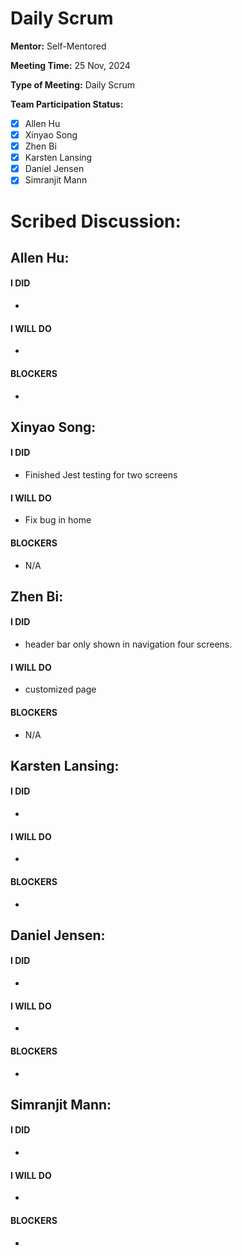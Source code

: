 # Daily Scrum

**Mentor:** Self-Mentored

**Meeting Time:** 25 Nov, 2024

**Type of Meeting:** Daily Scrum

**Team Participation Status:** 
- [x] Allen Hu 
- [x] Xinyao Song 
- [x] Zhen Bi 
- [x] Karsten Lansing 
- [x] Daniel Jensen 
- [x] Simranjit Mann 

# **Scribed Discussion:**

## **Allen Hu:**  
#### **I DID**  
- 

#### **I WILL DO**  
- 

#### **BLOCKERS**  
- 

## **Xinyao Song:**  
#### **I DID**  
- Finished Jest testing for two screens

#### **I WILL DO**  
- Fix bug in home

#### **BLOCKERS**  
- N/A

## **Zhen Bi:**  
#### **I DID**  
- header bar only shown in navigation four screens.

#### **I WILL DO**  
- customized page

#### **BLOCKERS**  
- N/A

## **Karsten Lansing:**  
#### **I DID**  
- 

#### **I WILL DO**  
- 

#### **BLOCKERS**  
- 

## **Daniel Jensen:**  
#### **I DID**  
- 

#### **I WILL DO**  
- 

#### **BLOCKERS**  
-

## **Simranjit Mann:**  
#### **I DID**  
- 

#### **I WILL DO**  
- 

#### **BLOCKERS**  
-
